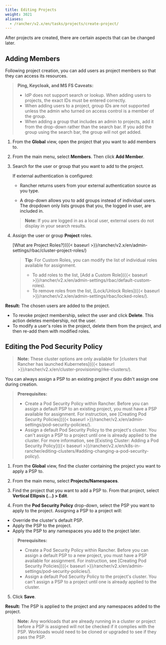 ```yaml
---
title: Editing Projects
weight: 3021
aliases:
  - /rancher/v2.x/en/tasks/projects/create-project/
---
```


After projects are created, there are certain aspects that can be changed later.

## Adding Members

Following project creation, you can add users as project members so that they can access its resources.

>**Ping, Keycloak, and MS FS Caveats:**
>
>- IdP does not support search or lookup. When adding users to projects, the exact IDs must be entered correctly.
>- When adding users to a project, group IDs are not supported unless the admin who turned on access control is a member of the group.
>- When adding a group that includes an admin to projects, add it from the drop-down rather than the search bar. If you add the group using the search bar, the group will not get added.

1. From the **Global** view, open the project that you want to add members to.

2. From the main menu, select **Members**. Then click **Add Member**.

3. Search for the user or group that you want to add to the project.

 	If external authentication is configured:

	-  Rancher returns users from your external authentication source as you type.  

	- A drop-down allows you to add groups instead of individual users. The dropdown only lists groups that you, the logged in user, are included in.

	>**Note:** If you are logged in as a local user, external users do not display in your search results.

1. Assign the user or group **Project** roles.  

	[What are Project Roles?]({{< baseurl >}}/rancher/v2.x/en/admin-settings/rbac/cluster-project-roles/)

	>**Tip:** For Custom Roles, you can modify the list of individual roles available for assignment.
	>
	> - To add roles to the list, [Add a Custom Role]({{< baseurl >}}/rancher/v2.x/en/admin-settings/rbac/default-custom-roles).
	> - To remove roles from the list, [Lock/Unlock Roles]({{< baseurl >}}/rancher/v2.x/en/admin-settings/rbac/locked-roles/).

**Result:** The chosen users are added to the project.

- To revoke project membership, select the user and click **Delete**. This action deletes membership, not the user.
- To modify a user's roles in the project, delete them from the project, and then re-add them with modified roles.

## Editing the Pod Security Policy

>**Note:** These cluster options are only available for [clusters that Rancher has launched Kubernetes]({{< baseurl >}}/rancher/v2.x/en/cluster-provisioning/rke-clusters/).  

You can always assign a PSP to an existing project if you didn't assign one during creation.

>**Prerequisites:**
>
> - Create a Pod Security Policy within Rancher. Before you can assign a default PSP to an existing project, you must have a PSP available for assignment. For instruction, see [Creating Pod Security Policies]({{< baseurl >}}/rancher/v2.x/en/admin-settings/pod-security-policies/).
> - Assign a default Pod Security Policy to the project's cluster. You can't assign a PSP to a project until one is already applied to the cluster. For more information, see [Existing Cluster: Adding a Pod Security Policy]({{< baseurl >}}/rancher/v2.x/en/k8s-in-rancher/editing-clusters/#adding-changing-a-pod-security-policy).

1. From the **Global** view, find the cluster containing the project you want to apply a PSP to.

1. From the main menu, select **Projects/Namespaces**.

3. Find the project that you want to add a PSP to. From that project, select **Vertical Ellipsis (...) > Edit**.

4. From the **Pod Security Policy** drop-down, select the PSP you want to apply to the project.
  Assigning a PSP to a project will:

  - Override the cluster's default PSP.
  - Apply the PSP to the project.
  - Apply the PSP to any namespaces you add to the project later.

  >**Prerequisites:**
  >
  > - Create a Pod Security Policy within Rancher. Before you can assign a default PSP to a new project, you must have a PSP available for assignment. For instruction, see [Creating Pod Security Policies]({{< baseurl >}}/rancher/v2.x/en/admin-settings/pod-security-policies/).
  > - Assign a default Pod Security Policy to the project's cluster. You can't assign a PSP to a project until one is already applied to the cluster.

5. Click **Save**.

**Result:** The PSP is applied to the project and any namespaces added to the project.

>**Note:** Any workloads that are already running in a cluster or project before a PSP is assigned will not be checked if it complies with the PSP. Workloads would need to be cloned or upgraded to see if they pass the PSP.
